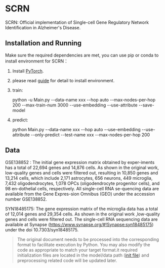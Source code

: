 # SCRN
SCRN: Official implementation  of Single-cell Gene Regulatory Network Identification in Alzheimer's Disease.



## Installation and Running

Make sure the required dependencies are met, you can use pip or conda to install environment for SCRN：
1. Install [PyTorch](https://pytorch.org/).

2. please read [guide](./model/Python/README.md) for detail to install environment.

3. train:

     python -u Main.py --data-name xxx --hop  auto  --max-nodes-per-hop 200 --max-train-num 3000 --use-embedding  --use-attribute  --save-model 
4. predict:

    python Main.py  --data-name xxx   --hop auto --use-embedding  --use-attribute   --only-predict   --test-name  xxx  --max-nodes-per-hop  200

## Data 
GSE138852 :
    The initial gene expression matrix obtained by exper-iments has a total of 22,694 genes and 14,876 cells. As shown in the original work, low-quality genes and cells were filtered out, resulting in 10,850 genes and 13,214 cells, which include 2,171 astrocytes, 656 neurons, 449 microglia, 7,432 oligodendrocytes, 1,078 OPCs (oligodendrocyte progenitor cells), and 98 en-dothelial cells, respectively. All single-cell RNA se-quencing data are available from the Gene Expres-sion Omnibus (GEO) under the accession number GSE138852.

SYN18485175:
    The gene expression matrix of the microglia data has a total of 12,014 genes and 29,354 cells. As shown in the original work ,low-quality genes and cells were filtered out. The single-cell RNA sequencing data are available at Synapse (https://www.synapse.org/#!Synapse:syn18485175) under the doi 10.7303/syn18485175.

> The original document needs to be processed into the corresponding format to facilitate execution by Python. You may also modify the code as appropriate to match your target format.it required initialization files are located in the model/data path ([init file](https://drive.google.com/file/d/1Ukeaz6U7fYygOXeek6zkIxw9rUd71PTZ/view?usp=sharing)) and preprocessing related code will be updated later.